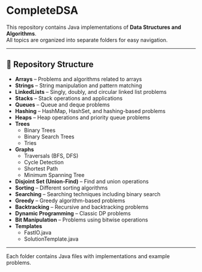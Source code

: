 # CompleteDSA

This repository contains Java implementations of **Data Structures and Algorithms**.  
All topics are organized into separate folders for easy navigation.

---

## 📂 Repository Structure

- **Arrays** – Problems and algorithms related to arrays  
- **Strings** – String manipulation and pattern matching  
- **LinkedLists** – Singly, doubly, and circular linked list problems  
- **Stacks** – Stack operations and applications  
- **Queues** – Queue and deque problems  
- **Hashing** – HashMap, HashSet, and hashing-based problems  
- **Heaps** – Heap operations and priority queue problems  
- **Trees**
  - Binary Trees
  - Binary Search Trees
  - Tries
- **Graphs**
  - Traversals (BFS, DFS)
  - Cycle Detection
  - Shortest Path
  - Minimum Spanning Tree
- **Disjoint Set (Union-Find)** – Find and union operations  
- **Sorting** – Different sorting algorithms  
- **Searching** – Searching techniques including binary search  
- **Greedy** – Greedy algorithm-based problems  
- **Backtracking** – Recursive and backtracking problems  
- **Dynamic Programming** – Classic DP problems  
- **Bit Manipulation** – Problems using bitwise operations  
- **Templates**
  - FastIO.java
  - SolutionTemplate.java

---

Each folder contains Java files with implementations and example problems.

